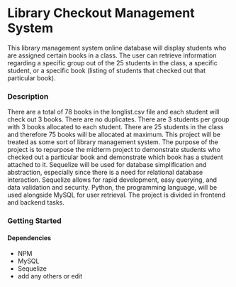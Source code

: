 # Library Checkout Management System
This library management system online database will display students who are assigned certain books in a class. The user can retrieve information regarding a specific group out of the 25 students in the class, a specific student, or a specific book (listing of students that checked out that particular book).
### Description
There are a total of 78 books in the longlist.csv file and each student will check out 3 books. There are no duplicates. There are 3 students per group with 3 books allocated to each student. There are 25 students in the class and therefore 75 books will be allocated at maximum. This project will be treated as some sort of library management system. The purpose of the project is to repurpose the midterm project to demonstrate students who checked out a particular book and demonstrate which book has a student attached to it. Sequelize will be used for database simplification and abstraction, especially since there is a need for relational database interaction. Sequelize allows for rapid development, easy querying, and data validation and security. Python, the programming language, will be used alongside MySQL for user retrieval. The project is divided in frontend and backend tasks.
### Getting Started
#### Dependencies
* NPM
* MySQL
* Sequelize
* add any others or edit
